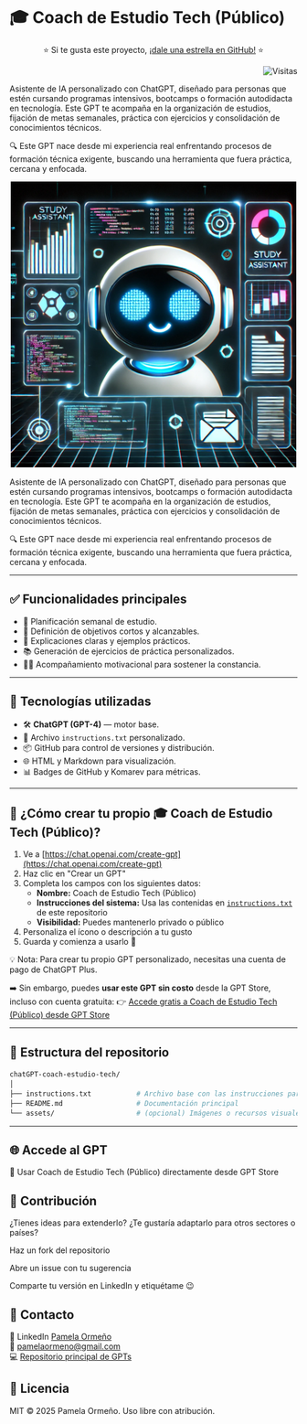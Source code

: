 # 🎓 Coach de Estudio Tech (Público)

<p align="center">
  ⭐ Si te gusta este proyecto, <a href="https://github.com/PamelaOrmeno/chatGPT-coach-estudio-tech/stargazers">¡dale una estrella en GitHub!</a> ⭐
</p>

<p align="right">
  <img src="https://komarev.com/ghpvc/?username=PamelaOrmeno&repo=chatGPT-coach-estudio-tech&color=blue&label=Visitas" alt="Visitas" />
</p>

Asistente de IA personalizado con ChatGPT, diseñado para personas que estén cursando programas intensivos, bootcamps o formación autodidacta en tecnología. Este GPT te acompaña en la organización de estudios, fijación de metas semanales, práctica con ejercicios y consolidación de conocimientos técnicos.

🔍 Este GPT nace desde mi experiencia real enfrentando procesos de formación técnica exigente, buscando una herramienta que fuera práctica, cercana y enfocada.

<p align="center">
    <img src="./assets/imageChatGPT.png" alt="Flow Coach Empleo" width="500"/>
</p>

Asistente de IA personalizado con ChatGPT, diseñado para personas que estén cursando programas intensivos, bootcamps o formación autodidacta en tecnología. Este GPT te acompaña en la organización de estudios, fijación de metas semanales, práctica con ejercicios y consolidación de conocimientos técnicos.

🔍 Este GPT nace desde mi experiencia real enfrentando procesos de formación técnica exigente, buscando una herramienta que fuera práctica, cercana y enfocada.

---

## ✅ Funcionalidades principales

- 📅 Planificación semanal de estudio.
- 🎯 Definición de objetivos cortos y alcanzables.
- 🧠 Explicaciones claras y ejemplos prácticos.
- 📚 Generación de ejercicios de práctica personalizados.
- 👩‍💻 Acompañamiento motivacional para sostener la constancia.

---

## 🧠 Tecnologías utilizadas

- 🛠 **ChatGPT (GPT-4)** — motor base.
- 📄 Archivo `instructions.txt` personalizado.
- 📦 GitHub para control de versiones y distribución.
- 🌐 HTML y Markdown para visualización.
- 📊 Badges de GitHub y Komarev para métricas.

---

## 🚀 ¿Cómo crear tu propio 🎓 Coach de Estudio Tech (Público)?

1. Ve a [https://chat.openai.com/create-gpt](https://chat.openai.com/create-gpt)
2. Haz clic en "Crear un GPT"
3. Completa los campos con los siguientes datos:
   - **Nombre:** Coach de Estudio Tech (Público)
   - **Instrucciones del sistema:** Usa las contenidas en [`instructions.txt`](./instructions.txt) de este repositorio
   - **Visibilidad:** Puedes mantenerlo privado o público
4. Personaliza el ícono o descripción a tu gusto
5. Guarda y comienza a usarlo 🎉


💡 Nota: Para crear tu propio GPT personalizado, necesitas una cuenta de pago de ChatGPT Plus.

➡️ Sin embargo, puedes **usar este GPT sin costo** desde la GPT Store, incluso con cuenta gratuita:
👉 [Accede gratis a Coach de Estudio Tech (Público) desde GPT Store](https://chatgpt.com/g/g-687963279ae8819193066e2aa34bbc3c-coach-de-estudio-tech-publico)


---

## 📂 Estructura del repositorio

```bash
chatGPT-coach-estudio-tech/
│
├── instructions.txt           # Archivo base con las instrucciones para el GPT
├── README.md                  # Documentación principal
└── assets/                    # (opcional) Imágenes o recursos visuales
```
---

## 🌐 Accede al GPT

🧩 Usar Coach de Estudio Tech (Público) directamente desde GPT Store

## 🤝 Contribución

¿Tienes ideas para extenderlo? ¿Te gustaría adaptarlo para otros sectores o países?

Haz un fork del repositorio

Abre un issue con tu sugerencia

Comparte tu versión en LinkedIn y etiquétame 😉

## 💬 Contacto

📧 LinkedIn [Pamela Ormeño](https://www.linkedin.com/in/pamelaormeno/)
<br>
📧 [pamelaormeno@gmail.com](mailto:pamelaormeno@gmail.com)
<br>
💻 [Repositorio principal de GPTs](https://github.com/PamelaOrmeno/chatGPT-coach-estudio-tech)

## 📄 Licencia

MIT © 2025 Pamela Ormeño. Uso libre con atribución.
